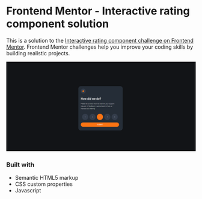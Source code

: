 # Frontend Mentor - Interactive rating component solution

This is a solution to the [Interactive rating component challenge on Frontend Mentor](https://www.frontendmentor.io/challenges/interactive-rating-component-koxpeBUmI). Frontend Mentor challenges help you improve your coding skills by building realistic projects. 

![](./solution/desktop-1.png)

### Built with

- Semantic HTML5 markup
- CSS custom properties
- Javascript
